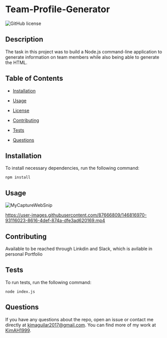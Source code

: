 # Team-Profile-Generator
![GitHub license](https://img.shields.io/badge/license-MIT-blue.svg)

## Description

The task in this project was to build a Node.js command-line application to generate information on team members while also being able to generate the HTML.

## Table of Contents 

* [Installation](#installation)

* [Usage](#usage)

* [License](#license)

* [Contributing](#contributing)

* [Tests](#tests)

* [Questions](#questions)

## Installation

To install necessary dependencies, run the following command:

```
npm install
```

## Usage

![MyCaptureWebSnip](https://user-images.githubusercontent.com/87666809/146100949-21422cd8-7e30-4699-bfed-5b90509d4791.PNG)


https://user-images.githubusercontent.com/87666809/146816970-93116023-8616-4def-874a-dfe3ad620169.mp4



## Contributing

Available to be reached through Linkdin and Slack, which is avilable in personal Portfolio

## Tests

To run tests, run the following command:

```
node index.js
```

## Questions

If you have any questions about the repo, open an issue or contact me directly at kimaguilar2017@gmail.com. You can find more of my work at [KimAH1999](https://github.com/KimAH1999/).

